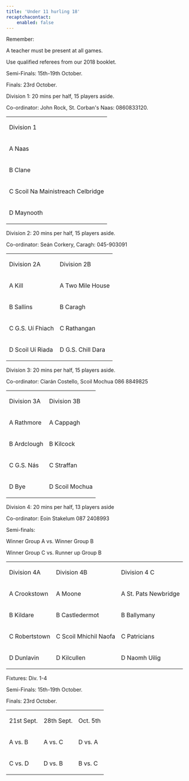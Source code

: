 ```yaml
---
title: 'Under 11 hurling 18'
recaptchacontact:
    enabled: false
---
```


<p>Remember: </p>
<p>A teacher must be present at all games.</p>
<p>Use qualified referees from our 2018 booklet.</p>
<p>Semi-Finals: 15th-19th October.</p>
<p>Finals: 23rd October.</p>
<p>Division 1: 20 mins per half, 15 players aside. </p>
<p>Co-ordinator: John Rock, St. Corban's Naas: 0860833120.</p>
<table>
<tbody>
<tr>
<td>
<p>Division 1</p>
</td>
</tr>
<tr>
<td>
<p>A Naas</p>
</td>
</tr>
<tr>
<td>
<p>B Clane</p>
</td>
</tr>
<tr>
<td>
<p>C Scoil Na Mainistreach Celbridge</p>
</td>
</tr>
<tr>
<td>
<p>D Maynooth</p>
</td>
</tr>
</tbody>
</table>
<p>Division 2: 20 mins per half, 15 players aside. </p>
<p>Co-ordinator: Se&aacute;n Corkery, Caragh: 045-903091 </p>
<table>
<tbody>
<tr>
<td>
<p>Division 2A</p>
</td>
<td>
<p>Division 2B</p>
</td>
</tr>
<tr>
<td>
<p>A Kill</p>
</td>
<td>
<p>A Two Mile House</p>
</td>
</tr>
<tr>
<td>
<p>B Sallins</p>
</td>
<td>
<p>B Caragh</p>
</td>
</tr>
<tr>
<td>
<p>C G.S. U&iacute; Fhiach</p>
</td>
<td>
<p>C Rathangan</p>
</td>
</tr>
<tr>
<td>
<p>D Scoil U&iacute; Riada</p>
</td>
<td>
<p>D G.S. Chill Dara</p>
</td>
</tr>
</tbody>
</table>

<p>Division 3: 20 mins per half, 15 players aside.</p>
<p>Co-ordinator: Ciar&aacute;n Costello, Scoil Mochua 086 8849825</p>
<table>
<tbody>
<tr>
<td>
<p>Division 3A</p>
</td>
<td>
<p>Division 3B</p>
</td>
</tr>
<tr>
<td>
<p>A Rathmore</p>
</td>
<td>
<p>A Cappagh</p>
</td>
</tr>
<tr>
<td>
<p>B Ardclough</p>
</td>
<td>
<p>B Kilcock</p>
</td>
</tr>
<tr>
<td>
<p>C G.S. N&aacute;s</p>
</td>
<td>
<p>C Straffan</p>
</td>
</tr>
<tr>
<td>
<p>D Bye</p>
</td>
<td>
<p>D Scoil Mochua</p>
</td>
</tr>
</tbody>
</table>
<p>Division 4: 20 mins per half, 13 players aside </p>
<p>Co-ordinator: Eoin Stakelum 087 2408993 </p>
<p>Semi-finals: </p>
<p>Winner Group A vs. Winner Group B</p>
<p>Winner Group C vs. Runner up Group B</p>
<table>
<tbody>
<tr>
<td>
<p>Division 4A</p>
</td>
<td>
<p>Division 4B</p>
</td>
<td>
<p>Division 4 C</p>
</td>
</tr>
<tr>
<td>
<p>A Crookstown</p>
</td>
<td>
<p>A Moone</p>
</td>
<td>
<p>A St. Pats Newbridge</p>
</td>
</tr>
<tr>
<td>
<p>B Kildare</p>
</td>
<td>
<p>B Castledermot</p>
</td>
<td>
<p>B Ballymany</p>
</td>
</tr>
<tr>
<td>
<p>C Robertstown</p>
</td>
<td>
<p>C Scoil Mhichil Naofa</p>
</td>
<td>
<p>C Patricians</p>
</td>
</tr>
<tr>
<td>
<p>D Dunlavin</p>
</td>
<td>
<p>D Kilcullen</p>
</td>
<td>
<p>D Naomh Uilig</p>
</td>
</tr>
</tbody>
</table>
<p>Fixtures: Div. 1-4</p>
<p>Semi-Finals: 15th-19th October.</p>
<p>Finals: 23rd October.</p>
<table>
<tbody>
<tr>
<td>
<p>21st Sept.</p>
</td>
<td>
<p>28th Sept.</p>
</td>
<td>
<p>Oct. 5th</p>
</td>
</tr>
<tr>
<td>
<p>A vs. B</p>
</td>
<td>
<p>A vs. C</p>
</td>
<td>
<p>D vs. A</p>
</td>
</tr>
<tr>
<td>
<p>C vs. D</p>
</td>
<td>
<p>D vs. B</p>
</td>
<td>
<p>B vs. C</p>
</td>
</tr>
</tbody>
</table>

